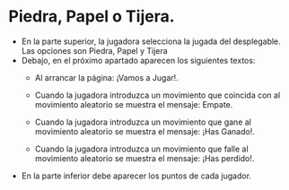 # Piedra, Papel o Tijera.

- En la parte superior, la jugadora selecciona la jugada del desplegable. Las opciones son Piedra,
Papel y Tijera
- Debajo, en el próximo apartado aparecen los siguientes textos:
    - Al arrancar la página: ¡Vamos a Jugar!.
    - Cuando la jugadora introduzca un movimiento que coincida con al movimiento aleatorio se
     muestra el mensaje: Empate.

    - Cuando la jugadora introduzca un movimiento que gane al movimiento aleatorio se muestra el
      mensaje: ¡Has Ganado!.
    - Cuando la jugadora introduzca un movimiento que falle al movimiento aleatorio se muestra el
     mensaje: ¡Has perdido!.
- En la parte inferior debe aparecer los puntos de cada jugador.
